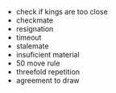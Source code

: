 - check if kings are too close
- checkmate
- resignation
- timeout
- stalemate
- insuficient material
- 50 move rule
- threefold repetition
- agreement to draw
